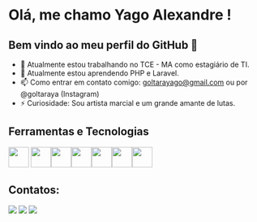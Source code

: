 # Olá, me chamo Yago Alexandre ! 
## Bem vindo ao meu perfil do GitHub 👋
- 🔭 Atualmente estou trabalhando no TCE - MA como estagiário de TI.
- 🌱 Atualmente estou aprendendo PHP e Laravel.
- 📫 Como entrar em contato comigo: goltarayago@gmail.com ou por @goltaraya (Instagram)
- ⚡ Curiosidade: Sou artista marcial e um grande amante de lutas.

## Ferramentas e Tecnologias
<img src="https://cdn.jsdelivr.net/gh/devicons/devicon/icons/linux/linux-original.svg" width="40" height="40"/>
            <img src="https://cdn.jsdelivr.net/gh/devicons/devicon/icons/php/php-original.svg" width="40" height="40"/><img src="https://cdn.jsdelivr.net/gh/devicons/devicon/icons/docker/docker-original.svg" width="40" height="40"/><img src="https://cdn.jsdelivr.net/gh/devicons/devicon/icons/kubernetes/kubernetes-plain.svg" width="40" height="40"/><img src="https://cdn.jsdelivr.net/gh/devicons/devicon/icons/bash/bash-original.svg" width="40" height="40"/><img src="https://cdn.jsdelivr.net/gh/devicons/devicon/icons/python/python-original.svg" width="40" height="40"/><img src="https://cdn.jsdelivr.net/gh/devicons/devicon/icons/git/git-original.svg" width="40" height="40"/>

## Contatos:
<div>

<a href="https://instagram.com/goltaraya" target="_blank"><img src="https://img.shields.io/badge/-Instagram-%23E4405F?style=for-the-badge&logo=instagram&logoColor=white" target="_blank"></a>
<a href = "mailto:goltarayago@gmail.com"><img src="https://img.shields.io/badge/Gmail-D14836?style=for-the-badge&logo=gmail&logoColor=white" target="_blank"></a>
<a href="https://www.linkedin.com/in/yago-affonso" target="_blank"><img src="https://img.shields.io/badge/-LinkedIn-%230077B5?style=for-the-badge&logo=linkedin&logoColor=white" target="_blank"></a>
</div>
